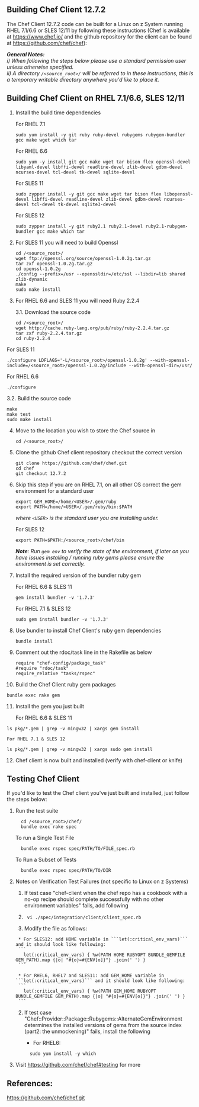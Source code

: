 ## Building Chef Client 12.7.2

The Chef Client 12.7.2 code can be built for a Linux on z System running RHEL 7.1/6.6 or SLES 12/11 by following these instructions (Chef is available at https://www.chef.io/ and the github repository for the client can be found at https://github.com/chef/chef):

_**General Notes:**_   
_i) When following the steps below please use a standard permission user unless otherwise specified._  
_ii) A directory `/<source_root>/` will be referred to in these instructions, this is a temporary writable directory anywhere you'd like to place it._


## Building Chef Client on RHEL 7.1/6.6, SLES 12/11

1. Install the build time dependencies

    For RHEL 7.1 
    ```
    sudo yum install -y git ruby ruby-devel rubygems rubygem-bundler gcc make wget which tar
    ```
	
    For RHEL 6.6 
    ```
    sudo yum -y install git gcc make wget tar bison flex openssl-devel libyaml-devel libffi-devel readline-devel zlib-devel gdbm-devel ncurses-devel tcl-devel tk-devel sqlite-devel 	  
    ```
    
    For SLES 11
    ```
    sudo zypper install -y git gcc make wget tar bison flex libopenssl-devel libffi-devel readline-devel zlib-devel gdbm-devel ncurses-devel tcl-devel tk-devel sqlite3-devel	      
    ```

    For SLES 12
    ```
    sudo zypper install -y git ruby2.1 ruby2.1-devel ruby2.1-rubygem-bundler gcc make which tar    
    ```

2. For SLES 11 you will need to build Openssl  

    ```
    cd /<source_root>/
    wget ftp://openssl.org/source/openssl-1.0.2g.tar.gz
    tar zxf openssl-1.0.2g.tar.gz
    cd openssl-1.0.2g
    ./config --prefix=/usr --openssldir=/etc/ssl --libdir=lib shared zlib-dynamic
    make
    sudo make install
    ```
    
3. For RHEL 6.6 and SLES 11 you will need Ruby 2.2.4
   
   3.1. Download the source code
   ```
   cd /<source_root>/
   wget http://cache.ruby-lang.org/pub/ruby/ruby-2.2.4.tar.gz
   tar zxf ruby-2.2.4.tar.gz
   cd ruby-2.2.4
   ```
	
  For SLES 11
  ```
  ./configure LDFLAGS='-L/<source_root>/openssl-1.0.2g' --with-openssl-include=/<source_root>/openssl-1.0.2g/include --with-openssl-dir=/usr/
  ```
	  
  For RHEL 6.6
  ```
  ./configure
  ```

   3.2. Build the source code
   ```
   make
   make test	  
   sudo make install
   ```
	
4. Move to the location you wish to store the Chef source in

    ```
    cd /<source_root>/
    ```

5. Clone the github Chef client repository checkout the correct version

    ```
    git clone https://github.com/chef/chef.git
    cd chef
    git checkout 12.7.2
    ```

6. Skip this step if you are on RHEL 7.1, on all other OS correct the gem environment for a standard user

    ```
    export GEM_HOME=/home/<USER>/.gem/ruby
    export PATH=/home/<USER>/.gem/ruby/bin:$PATH
    ``` 

    _where `<USER>` is the standard user you are installing under._

   For SLES 12
   ```
   export PATH=$PATH:/<source_root>/chef/bin
   ```
       
   _**Note**: Run ```gem env``` to verify the state of the environment, if later on you have issues installing / running ruby gems please ensure the environment is set correctly._
	
7. Install the required version of the bundler ruby gem

   For RHEL 6.6 & SLES 11
   ```
   gem install bundler -v '1.7.3'
   ```
	
   For RHEL 7.1 & SLES 12
   ```
   sudo gem install bundler -v '1.7.3'
   ```
	
8. Use bundler to install Chef Client's ruby gem dependencies

   ```
   bundle install
   ```
9. Comment out the rdoc/task line in the Rakefile as below

   ```
   require "chef-config/package_task"
   #require "rdoc/task"
   require_relative "tasks/rspec"
   ```
    
10. Build the Chef Client ruby gem packages

   ```
   bundle exec rake gem
   ```

11. Install the gem you just built

    For RHEL 6.6 & SLES 11
   ```
   ls pkg/*.gem | grep -v mingw32 | xargs gem install
   ```    
	
    For RHEL 7.1 & SLES 12
   ```
   ls pkg/*.gem | grep -v mingw32 | xargs sudo gem install
   ``` 
12. Chef client is now built and installed (verify with chef-client or knife)


## Testing Chef Client

If you'd like to test the Chef client you've just built and installed, just follow the steps below:

1. Run the test suite
   	
   ```
     cd /<source_root>/chef/
     bundle exec rake spec
   ```  
   To run a Single Test File
   ```  
     bundle exec rspec spec/PATH/TO/FILE_spec.rb
   ```  
   To Run a Subset of Tests
   ```
     bundle exec rspec spec/PATH/TO/DIR
   ```
   
2. Notes on Verification Test Failures (not specific to Linux on z Systems)  
   1. If test case "chef-client when the chef repo has a cookbook with a no-op recipe should complete successfully with no other environment variables" fails, add following  

     1. ``` vi ./spec/integration/client/client_spec.rb```  
     2.  Modify the file as follows:  

        * For SLES12: add HOME variable in ```let(:critical_env_vars)``` and it should look like following:  
        ```
          let(:critical_env_vars) { %w(PATH HOME RUBYOPT BUNDLE_GEMFILE GEM_PATH).map {|o| "#{o}=#{ENV[o]}"} .join(' ') }
        ```  

        * For RHEL6, RHEL7 and SLES11: add GEM_HOME variable in ```let(:critical_env_vars)``` and it should look like following:  
        ```
          let(:critical_env_vars) { %w(PATH GEM_HOME RUBYOPT BUNDLE_GEMFILE GEM_PATH).map {|o| "#{o}=#{ENV[o]}"} .join(' ') }
		```
   2. If test case "Chef::Provider::Package::Rubygems::AlternateGemEnvironment determines the installed versions of gems from the source index (part2: the unmockening)" fails, install the following
	
		* For RHEL6:  
        ```
          sudo yum install -y which 
        ```		
		
3. Visit https://github.com/chef/chef#testing for more   

## References:

https://github.com/chef/chef.git
